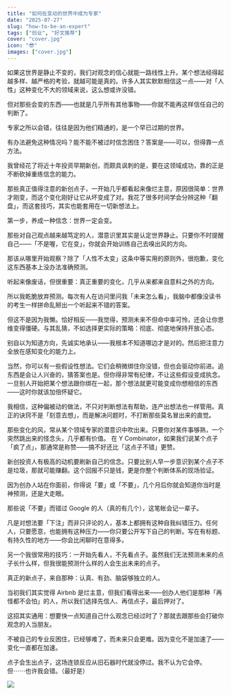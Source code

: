 ```yaml
---
title: "如何在变动的世界中成为专家"
date: "2025-07-27"
slug: "how-to-be-an-expert"
tags: ["创业", "好文推荐"]
cover: "cover.jpg"
icon: "😎"
images: ["cover.jpg"]
---
```

如果这世界是静止不变的，我们对观念的信心就能一路线性上升。某个想法经得起越多样、越严格的考验，就越可能是真的。许多人其实默默相信这一点——对「人性」这种变化不大的领域来说，这么想或许没错。



但对那些会变的东西——也就是几乎所有其他事物——你就不能再这样信任自己的判断了。



专家之所以会错，往往是因为他们精通的，是一个早已过期的世界。



有办法避免这种情况吗？能不能不被过时信念困住？答案是——可以，但得靠一点方法。



我曾经花了将近十年投资早期新创，而颇具讽刺的是，要在这领域成功，靠的正是不断砍掉重练信念的能力。



那些真正值得注意的新创点子，一开始几乎都看起来像烂主意，原因很简单：世界才刚变，而这个变化刚好让它从坏变成了对。我花了很多时间学会分辨这种「翻盘」，而这套技巧，其实也能套用在一切新想法上。



第一步，养成一种信念：世界一定会变。



那些对自己观点越来越笃定的人，潜意识里其实是认定世界静止。只要你不时提醒自己——「不是喔，它在变」，你就会开始训练自己去嗅出风的方向。



那该从哪里开始观察？除了「人性不太变」这条中等实用的原则外，很抱歉，变化这东西基本上没办法准确预测。



听起来像废话，但很重要：真正重要的变化，几乎从来都来自意料之外的方向。



所以我乾脆放弃预测。每次有人在访问里问我「未来怎么看」，我脑中都像没读书的考生一样拼命乱掰出一个听起来不错的答案。



但这不是因为我懒。恰好相反——我觉得，预测未来不但命中率可怜，还会让你思维变得僵硬。与其乱猜，不如选择更实际的策略：彻底、彻底地保持开放心态。



别自以为知道方向，先诚实地承认——我根本不知道哪边才是对的。然后把注意力全放在感知变化的能力上。



当然，你可以有一些假设性想法。它们会稍微绑住你没错，但也会驱动你前进。追东西是会让人兴奋的，猜答案也是。但你得非常有纪律，不让这些假设变成执念。
一旦别人开始把某个想法跟你绑在一起，那个想法就更可能变成你想相信的东西——这时你就该加倍怀疑它。



我相信，这种偏被动的做法，不只对判断想法有帮助，连产出想法也一样管用。真正的诀窍不是「刻意去想」，而是解决问题时，不打断那些莫名冒出来的直觉。



那些变化的风，常从某个领域专家的潜意识中吹出来。只要你对某件事够熟，一个突然跳出来的怪念头，几乎都有价值。
在 Y Combinator，如果我们说某个点子「疯了点」，那通常是称赞——搞不好还比「这点子不错」更赞。



新创投资人有极高的动机要刷新自己的信念。只要比别人早一步意识到某个点子不是垃圾，那就可能赚翻。这个回报不只是钱，更是你整个判断体系的现场验证。



因为创办人站在你面前，你得说「要」或「不要」，几个月后你就会知道你当时是神预测，还是大走眼。



那些说「不要」而错过 Google 的人（真的有几个），这笔帐会记一辈子。



凡是对想法要「下注」而非只评论的人，基本上都拥有这种自我纠错压力。任何人，只要愿意，也能拥有这种压力——你只要公开写下自己的判断。写在有标题、有持久性的地方——你会比闲聊时在意得多。



另一个我很常用的技巧：一开始先看人，不先看点子。虽然我们无法预测未来的点子长什么样，但我很能预测什么样的人会生出未来的点子。



真正的新点子，来自那种：认真、有劲、脑袋够独立的人。



当初我们其实觉得 Airbnb 是烂主意，但我们看得出来——创办人他们是那种「再怪都不会怕」的人，所以我们选择先信人、再信点子，最后押对了。



这招其实通用：想要快一点知道自己什么观念已经过时了？那就去跟那些会打破你观念的人当朋友。



不被自己的专业反困住，已经够难了，而未来只会更难。因为变化不是加速了——变化一直都在加速。



点子会生出点子，这场连锁反应从旧石器时代就没停过。我不认为它会停。
但⋯⋯也许我会错。（最好是）




![](https://prod-files-secure.s3.us-west-2.amazonaws.com/112d0858-5090-4d34-a606-b75eb8d65fd2/46476355-9cf3-4e99-9b7a-3531bc426380/1000202064.png?X-Amz-Algorithm=AWS4-HMAC-SHA256&X-Amz-Content-Sha256=UNSIGNED-PAYLOAD&X-Amz-Credential=ASIAZI2LB4664X2MGAOR%2F20250727%2Fus-west-2%2Fs3%2Faws4_request&X-Amz-Date=20250727T194502Z&X-Amz-Expires=3600&X-Amz-Security-Token=IQoJb3JpZ2luX2VjEE4aCXVzLXdlc3QtMiJIMEYCIQCHnp%2BKDWO5vQZmcCNXWzM4HizHbyBIB6VqO2JH2I9QpQIhAOsDQ0ZF4H2zYkQ5GxEqZewnIsPSiM4rHuHIJYn6QHsiKv8DCHcQABoMNjM3NDIzMTgzODA1Igx1ybY1dDyv87rnNUYq3ANxiSJSFrg19CLIZnh2ya3BMrI1CJxYDqnSBcj67EB%2BAzn45XOZGQKLW%2BW3yRQaAN2i0s3%2BQ8R8Cj7Ph9fo%2B6%2BEhpihtmWsh2llqa4gmEEe4xZeJVWKAl2WV05ePADAJtbHsmyI1lBJgx84U0ehrb54iUQ1oMr%2FNevLJa5%2B2wpv3zYLrpZUwptRZ%2B5vTwQJsVTYJSCEy2TPUn2L7%2FJxa2LIA0ybwPiX09Yl6UZyGbwUCce9%2FyuOUPT3NL%2B4e8bE1Ok6oyMRRMe6gXHGDD%2FnQwP%2B42NCHluJF%2FlKvxIWW2LcWWeeogWV6C7RHlVB5sttR0yJ7zb%2Byo7T3amQo1ZuzYl1J%2BMlqCGHjVxgimCqO01tfV2hNbT0IcQLoReRgVcGj5KLCPl2HkwXamQxXvkCsoMi9RxmqhZtyoFAX7ziKV0HbHGjKqZ610AThRNAFi9WJrdpmr48ff9Za6ssMeZd%2FoiDKMf9vidPXHMcEXT20QQmtd4zy3Z2Qe2UytFS0bJ98HvKju9Q2ncfSiXCM90JS2b243et%2BdwQEj1colb4%2Fignen%2Bd6KV9TIwA3zBfyJAdOU91OpPjfo1NvnigrDg6dGp4RrQqii3292b%2BbDRO56R63ttyK6p4M1n1yvvOmjCW3pjEBjqkAQOFx1o9QYRPo4fAuM1AnDm1Zk8N%2FokCTXSFKbVGUuTRoEYOoQGUiK9mmdiTDZzro040Kzm0X38VkTHY5SNH9pf0%2BW21XY4QvhvOhIrfKX0J%2B4r0qsmKOFf%2FsS2rztc9Bi78vtD5N2IIbmOEHyFnyxnW%2Bje7TM7YLYOtJvn8enEFCmmlm0R0D5NwGu1e1gKPClPzzmymaDLz9iBiOgficJZNAaDH&X-Amz-Signature=b4223333122ca3c6367962dadfa07349c9cafc0f16e705e419fda46498de6705&X-Amz-SignedHeaders=host&x-amz-checksum-mode=ENABLED&x-id=GetObject)

